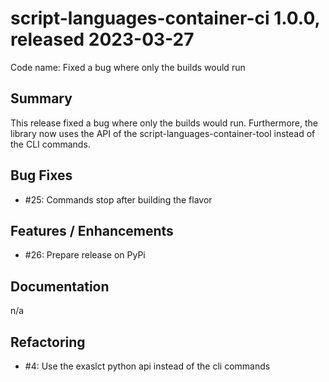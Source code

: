 # script-languages-container-ci 1.0.0, released 2023-03-27

Code name: Fixed a bug where only the builds would run

## Summary

This release fixed a bug where only the builds would run. Furthermore, the library now uses the API of the script-languages-container-tool instead of the CLI commands.

## Bug Fixes

 - #25: Commands stop after building the flavor 

## Features / Enhancements

 - #26: Prepare release on PyPi

## Documentation

n/a

## Refactoring

 -  #4: Use the exaslct python api instead of the cli commands 
